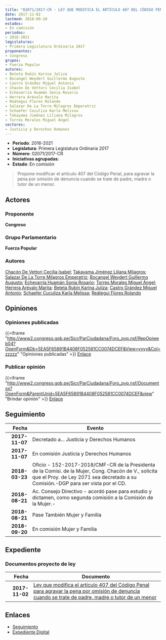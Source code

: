 ```yaml
---
title: "02071/2017-CR - LEY QUE MODIFICA EL ARTÍCULO 407 DEL CÓDIGO PENAL PARA AGRAVAR LA PENA POR OMISIÓN DE DENUNCIA CUANDO SE TRATE DE PADRE, MADRE O TUTOR DE UN MENOR"
date: 2017-11-02
lastmod: 2018-09-20
estados:
- En comisión
periodos:
- 2016-2021
legislaturas:
- Primera Legislatura Ordinaria 2017
proponentes:
- Congreso
grupos:
- Fuerza Popular
autores:
- Beteta Rubín Karina Juliza
- Bocangel Weydert Guillermo Augusto
- Castro Grández Miguel Antonio
- Chacón De Vettori Cecilia Isabel
- Echevarría Huamán Sonia Rosario
- Herrera Arévalo Marita
- Reátegui Flores Rolando
- Salazar De La Torre Milagros Emperatriz
- Schaefer Cuculiza Karla Melissa
- Takayama Jiménez Liliana Milagros
- Torres Morales Miguel Ángel
sectores:
- Justicia y Derechos Humanos
---
```

- **Periodo**: 2016-2021
- **Legislatura**: Primera Legislatura Ordinaria 2017
- **Número**: 02071/2017-CR
- **Iniciativas agrupadas**: 
- **Estado**: En comisión

> Propone modificar el artículo 407 del Código Penal, para agravar la pena por omisión de denuncia cuando se trate de padre, madre o tutor de un menor.


## Actores

### Proponente

**Congreso**

### Grupo Parlamentario

**Fuerza Popular**

### Autores

[Chacón De Vettori Cecilia Isabel](mailto:mailto:cchacon@congreso.gob.pe); [Takayama Jiménez Liliana Milagros](mailto:mailto:ltakayama@congreso.gob.pe); [Salazar De La Torre Milagros Emperatriz](mailto:mailto:msalazard@congreso.gob.pe); [Bocangel Weydert Guillermo Augusto](mailto:mailto:gbocangel@congreso.gob.pe); [Echevarría Huamán Sonia Rosario](mailto:mailto:sechevarria@congreso.gob.pe); [Torres Morales Miguel Ángel](mailto:mailto:mtorresm@congreso.gob.pe); [Herrera Arévalo Marita](mailto:mailto:mherrera@congreso.gob.pe); [Beteta Rubín Karina Juliza](mailto:mailto:kbeteta@congreso.gob.pe); [Castro Grández Miguel Antonio](mailto:mailto:macastro@congreso.gob.pe); [Schaefer Cuculiza Karla Melissa](mailto:mailto:kschaefer@congreso.gob.pe); [Reátegui Flores Rolando](mailto:mailto:rreategui@congreso.gob.pe)

## Opiniones

### Opiniones publicadas

{{<iframe "http://www2.congreso.gob.pe/Sicr/ParCiudadana/Foro_pvp.nsf/RepOpiweb04?OpenForm&Db=5EA5F65891B4408F052581CC0074DCEF&View=yyyy&Col=zzzzz" "Opiniones publicadas" >}}
[Enlace](http://www2.congreso.gob.pe/Sicr/ParCiudadana/Foro_pvp.nsf/RepOpiweb04?OpenForm&Db=5EA5F65891B4408F052581CC0074DCEF&View=yyyy&Col=zzzzz)

### Publicar opinión

{{<iframe "http://www2.congreso.gob.pe/Sicr/ParCiudadana/Foro_pvp.nsf/Documentos?OpenForm&ParentUnid=5EA5F65891B4408F052581CC0074DCEF&view" "Brindar opinión" >}}
[Enlace](http://www2.congreso.gob.pe/Sicr/ParCiudadana/Foro_pvp.nsf/Documentos?OpenForm&ParentUnid=5EA5F65891B4408F052581CC0074DCEF&view)


## Seguimiento

| Fecha | Evento |
|------:|--------|
| **2017-11-07** | Decretado a... Justicia y Derechos Humanos |
| **2017-11-07** | En comisión Justicia y Derechos Humanos |
| **2018-03-23** | Oficio - 152-2017-2018/CMF-CR de la Presidenta de la Comisi. de la Mujer, Cong. Chacón de V., solicita que el Proy. de Ley 2071 sea decretado a su Comisión.-DGP para ser vista por el CD. |
| **2018-08-21** | Ac. Consejo Directivo - acordó pase para estudio y dictamen, como segunda comisión a la Comisión de la Mujer.- |
| **2018-08-21** | Pase También Mujer y Familia |
| **2018-09-20** | En comisión Mujer y Familia |

## Expediente

### Documentos proyecto de ley

| Fecha | Documento |
|------:|-----------|
| **2017-11-02** | [Ley que modifica el artículo 407 del Código Penal para agravar la pena por omisión de denuncia cuando se trate de padre, madre o tutor de un menor](http://www.leyes.congreso.gob.pe/Documentos/2016_2021/Proyectos_de_Ley_y_de_Resoluciones_Legislativas/PL0207120171102.pdf) |

## Enlaces

- [Seguimiento](http://www2.congreso.gob.pe/Sicr/TraDocEstProc/CLProLey2016.nsf/f7fff46988ca05b1052578e100829cc7/e127e078ee8d78e6052581cd00076b03?OpenDocument)
- [Expediente Digital](http://www2.congreso.gob.pe/Sicr/TraDocEstProc/Expvirt_2011.nsf/visbusqptramdoc1621/02071?opendocument)


